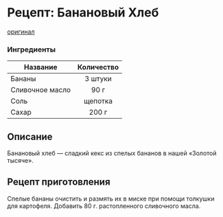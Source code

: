 # Рецепт: Банановый Хлеб
[оригинал](https://eda.ru/recepty/vypechka-deserty/bananovyy-hleb-104302)


### Ингредиенты
| Название        	| Количество    |
| -------------   	|:-------------:|
| Бананы  	| 3 штуки			|
| Сливочное масло			| 90 г		|
| Соль	| щепотка		|
| Сахар    |   200 г     |

## Описание
Банановый хлеб — сладкий кекс из спелых бананов в нашей «Золотой тысяче».

## Рецепт приготовления
Спелые бананы очистить и размять их в миске при помощи толкушки для картофеля. Добавить 80 г. растопленного сливочного масла.